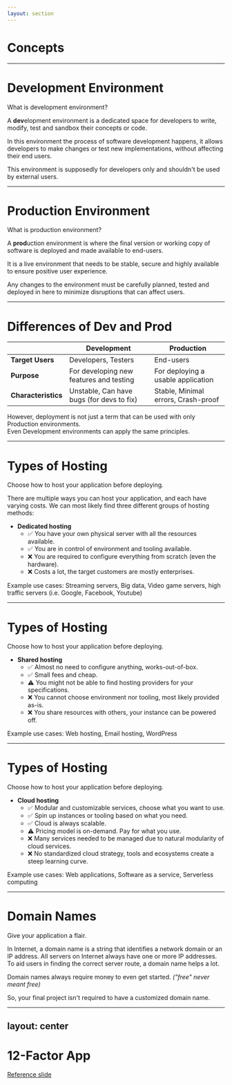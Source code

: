 ```yaml
---
layout: section
---
```


# Concepts

---

# Development Environment
What is development environment?

A **dev**elopment environment is a dedicated space for developers to write, modify, test and sandbox their concepts or code.

In this environment the process of software development happens, it allows developers to
make changes or test new implementations, without affecting their end users.

This environment is supposedly for developers only and shouldn't be used by external users.

---

# Production Environment
What is production environment?

A **prod**uction environment is where the final version or working copy of software is deployed
and made available to end-users.

It is a live environment that needs to be stable, secure and highly available to ensure positive user experience.

Any changes to the environment must be carefully planned, tested and deployed in here to minimize disruptions that can affect users.

---

# Differences of Dev and Prod
||**Development**|**Production**|
|---|---|---|
|**Target Users**|Developers, Testers|End-users|
|**Purpose**|For developing new features and testing|For deploying a usable application|
|**Characteristics**|Unstable, Can have bugs (for devs to fix)|Stable, Minimal errors, Crash-proof|

However, deployment is not just a term that can be used with only Production environments.<br>
Even Development environments can apply the same principles.

---

# Types of Hosting
Choose how to host your application before deploying.

There are multiple ways you can host your application, and each have varying costs. We can most likely find three different groups of hosting methods:
* **Dedicated hosting**
    * ✅ You have your own physical server with all the resources available.
    * ✅ You are in control of environment and tooling available.
    * ❌ You are required to configure everything from scratch (even the hardware).
    * ❌ Costs a lot, the target customers are mostly enterprises.

Example use cases: Streaming servers, Big data, Video game servers, high traffic servers (i.e. Google, Facebook, Youtube)

---

# Types of Hosting
Choose how to host your application before deploying.

* **Shared hosting**
    * ✅ Almost no need to configure anything, works-out-of-box.
    * ✅ Small fees and cheap.
    * ⚠️ You might not be able to find hosting providers for your specifications.
    * ❌ You cannot choose environment nor tooling, most likely provided as-is.
    * ❌ You share resources with others, your instance can be powered off.

Example use cases: Web hosting, Email hosting, WordPress

---

# Types of Hosting
Choose how to host your application before deploying.

* **Cloud hosting**
    * ✅ Modular and customizable services, choose what you want to use.
    * ✅ Spin up instances or tooling based on what you need.
    * ✅ Cloud is always scalable.
    * ⚠️ Pricing model is on-demand. Pay for what you use.
    * ❌ Many services needed to be managed due to natural modularity of cloud services.
    * ❌ No standardized cloud strategy, tools and ecosystems create a steep learning curve.

Example use cases: Web applications, Software as a service, Serverless computing

---

# Domain Names
Give your application a flair.

In Internet, a domain name is a string that identifies a network domain or an IP address. All servers on Internet
always have one or more IP addresses. To aid users in finding the correct server route, a domain name helps a lot.

Domain names always require money to even get started. *("free" never meant free)*

So, your final project isn't required to have a customized domain name.

---
layout: center
---

# 12-Factor App
[Reference slide](https://docs.google.com/presentation/d/1nO6cQBjoavqjNY3p7tnP-Gu9el231g_y/edit?usp=sharing&ouid=112038110271235589258&rtpof=true&sd=true)